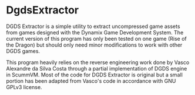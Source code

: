 # DgdsExtractor

DGDS Extractor is a simple utility to extract uncompressed game assets from games designed with the Dynamix Game Development System. The current version of this program has only been tested on one game (Rise of the Dragon) but should only need minor modifications to work with other DGDS games.

This program heavily relies on the reverse engineering work done by Vasco Alexandre da Silva Costa through a partial implementation of DGDS engine in ScummVM. Most of the code for DGDS Extractor is original but a small portion has been adapted from Vasco's code in accordance with GNU GPLv3 license.
